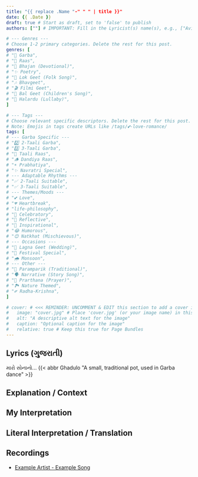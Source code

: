```yaml
---
title: "{{ replace .Name "-" " " | title }}"
date: {{ .Date }}
draft: true # Start as draft, set to 'false' to publish
authors: [""] # IMPORTANT: Fill in the Lyricist(s) name(s), e.g., ["Avinash Vyas"]

# --- Genres ---
# Choose 1-2 primary categories. Delete the rest for this post.
genres: [
# "💃 Garba",
# "🕺 Raas",
# "🙏 Bhajan (Devotional)",
# "✨ Poetry",
# "🌾 Lok Geet (Folk Song)",
# "🎶 Bhavgeet",
# "🎬 Filmi Geet",
# "👶 Bal Geet (Children's Song)",
# "🌙 Halardu (Lullaby)",
]

# --- Tags ---
# Choose relevant specific descriptors. Delete the rest for this post.
# Note: Emojis in tags create URLs like /tags/💕-love-romance/
tags: [
# --- Garba Specific ---
# "2️⃣ 2-Taali Garba",
# "3️⃣ 3-Taali Garba",
# "👏 Taali Raas",
# "🪵 Dandiya Raas",
# "☀️ Prabhatiya",
# "✨ Navratri Special",
# --- Adaptable Rhythms ---
# "✅ 2-Taali Suitable",
# "✅ 3-Taali Suitable",
# --- Themes/Moods ---
# "💕 Love",
# "💔 Heartbreak",
# "life-philosophy",
# "🥳 Celebratory",
# "🤔 Reflective",
# "💪 Inspirational",
# "😂 Humorous",
# "😊 Natkhat (Mischievous)",
# --- Occasions ---
# "🎉 Lagna Geet (Wedding)",
# "🎊 Festival Special",
# "🌧️ Monsoon",
# --- Other ---
# "📜 Paramparik (Traditional)",
# "🗣️ Narrative (Story Song)",
# "🙏 Prarthana (Prayer)",
# "🏞️ Nature Themed",
# "༗ Radha-Krishna",
]

# cover: # <<< REMINDER: UNCOMMENT & EDIT this section to add a cover image!
#   image: "cover.jpg" # Place 'cover.jpg' (or your image name) in this folder
#   alt: "A descriptive alt text for the image"
#   caption: "Optional caption for the image"
#   relative: true # Keep this true for Page Bundles
---
```


<!--
Quick Reminders:
- Fill in 'authors' above.
- Choose appropriate 'genres' and 'tags' from the commented lists, then delete the unused comments for this post. Add others if truly needed.
- Add a cover image by placing it in this folder and configuring the 'cover:' section.
- Use ## (H2) for the main sections below (Lyrics, Explanation, etc.).
- Use ### (H3) or **** (bold) for sub-points like word meanings.
- Use <abbr title="Definition">Word</abbr> for hover meanings.
- Set 'draft: false' in the front matter when ready to publish.
-->

## Lyrics (ગુજરાતી)
<!-- Paste the full Gujarati lyrics here -->

<!-- adding a abbr -->
મારો સોનાનો... {{< abbr Ghadulo "A small, traditional pot, used in Garba dance" >}}

<!-- Add author attribution if confirmed -->
<!-- \- [Author Name](/authors/author-slug) -->

## Explanation / Context
<!-- Provide background info: Who sings it? When is it sung? Cultural significance? History? -->

## My Interpretation
<!-- Your personal thoughts, feelings, and analysis of the meaning -->

## Literal Interpretation / Translation
<!-- A more direct, word-for-word meaning or translation if possible/needed -->

## Recordings
<!-- Add links to versions of the song (YouTube, Spotify, etc.) -->
* [Example Artist - Example Song](youtube-link)

<!-- ## Summary -->
<!-- A brief, concise overview of the song's theme or message -->
